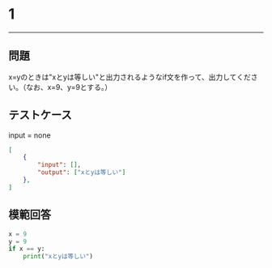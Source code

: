 # 1

---
## 問題

x=yのときは"xとyは等しい"と出力されるようなif文を作って、出力してください。（なお、x=9、y=9とする。）

## テストケース
input = none
```json
[
	{
		"input": [],
		"output": ["xとyは等しい"]
  	},
]
```

## 模範回答
```python
x = 9
y = 9
if x == y:
    print("xとyは等しい")
```